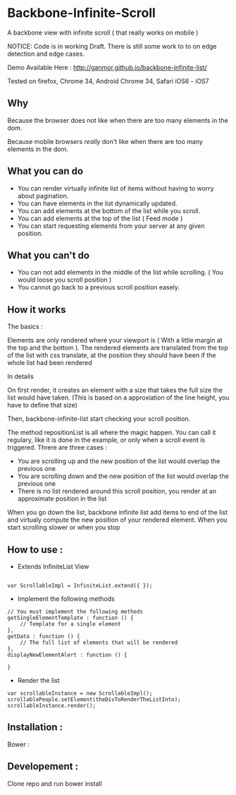 Backbone-Infinite-Scroll
===============================

A backbone view with infinite scroll ( that really works on mobile )


NOTICE: Code is in working Draft.
There is still some work to to on edge detection and edge cases.

Demo Available Here : http://ganmor.github.io/backbone-infinite-list/

Tested on firefox, Chrome 34, Android Chrome 34, Safari iOS6 - iOS7 





Why 
------
Because the browser does not like when there are too many elements in the dom.

Because mobile browsers *really* don't like when there are too many elements in the dom.


What you can do
------

- You can render virtually infinite list of items without having to worry about pagination.
- You can have elements in the list dynamically updated.
- You can add elements at the bottom of the list  while you scroll.
- You can add elements at the top of the list ( Feed mode )
- You can start requesting elements from your server at any given position.

What you can't do
------

- You can not add elements in the middle of the list while scrolling. ( You would loose you scroll position )
- You cannot go back to a previous scroll position easely.


How it works
-----------

The basics : 

Elements are only rendered where your viewport is ( With a little margin at the top and the bottom ).
The rendered elements are translated from the top of the list with css translate, at the position they should have been if the whole list had been rendered

In details

On first render, it creates an element with a size that takes the full size the list would have taken. 
(This is based on a approxiation of the line height, you have to define that size)

Then, backbone-infinite-list start checking your scroll position.

The method repositionList is all where the magic happen. You can call it regulary, like it is done in the example, or only when a scroll event is triggered. Threre are three cases :

- You are scrolling up and the new position of the list would overlap the previous one
- You are scrolling down and the new position of the list would overlap the previous one
- There is no list rendered around this scroll position, you render at an approximate position in the list


When you go down the list, backbone infinite list add items to end of the list and virtualy compute the new position of your rendered element. When you start scrolling slower or when you stop



How to use :
-------------


* Extends InfiniteList View

```

var ScrollableImpl = InfiniteList.extend({ });

```

* Implement the following methods


```
// You must implement the following methods
getSingleElementTemplate : function () {
	// Template for a single element
},
getData : function () {
	// The full list of elements that will be rendered
},
displayNewElementAlert : function () {

}
 ```

* Render the list


```
var scrollableInstance = new ScrollableImpl();
scrollablePeople.setElement(theDivToRenderTheListInto);
scrollableInstance.render();

```


Installation :
-------------

Bower :

Developement :
-------------

Clone repo and run
bower install
